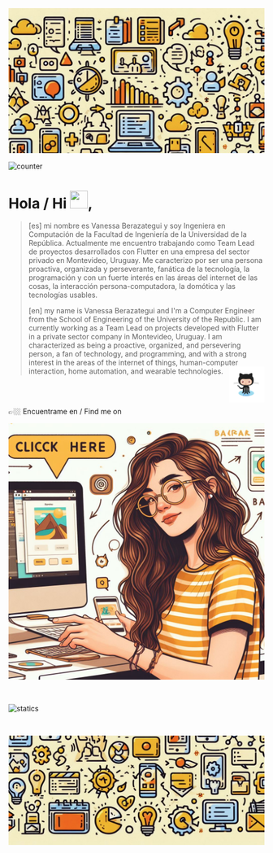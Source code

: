 ![header](assets/images/header.jpeg)

![counter](https://komarev.com/ghpvc/?username=vanessa-berazategui&label=Profile%20views&color=0e75b6&style=flat)

# Hola / Hi <img src="https://github.com/Vanessa-Berazategui/Vanessa-Berazategui/assets/37006656/96f2376b-7c2a-4d3c-b39a-180e1a591437" width="35px" height="35px">,

>[es] mi nombre es Vanessa Berazategui y soy Ingeniera en Computación de la Facultad de Ingeniería 
>de la Universidad de la República.  Actualmente me encuentro trabajando como Team Lead de proyectos 
>desarrollados con Flutter en una empresa del sector privado en Montevideo, Uruguay. Me caracterizo por 
>ser una persona proactiva, organizada y perseverante, fanática de la tecnología, la programación y con 
>un fuerte interés en las áreas del internet de las cosas, la interacción persona-computadora, la domótica 
>y las tecnologías usables.
>
>
>[en] my name is Vanessa Berazategui and I'm a Computer Engineer from the School of Engineering of the University 
>of the Republic. I am currently working as a Team Lead on projects developed with Flutter in a private sector 
>company in Montevideo, Uruguay. I am characterized as being a proactive, organized, and persevering person, a fan 
>of technology, and programming, and with a strong interest in the areas of the internet of things, human-computer 
>interaction, home automation, and wearable technologies. <img align="right" src="assets/animations/octocat.gif" width="70px" height="70px"/>

<br/><br/>

 👉🏼 Encuentrame en / Find me on

[![ilustration](assets/images/ilustration.jpeg)](https://www.vberazateguisilva.com/)

<br/>

![statics](https://myreadme.vercel.app/api/embed/Vanessa-Berazategui?panels=userstatistics,toprepositories,toplanguages,commitgraph)

<br/>

![footer](assets/images/footer.jpeg)
